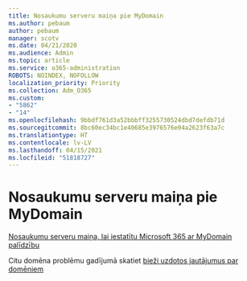 ```yaml
---
title: Nosaukumu serveru maiņa pie MyDomain
ms.author: pebaum
author: pebaum
manager: scotv
ms.date: 04/21/2020
ms.audience: Admin
ms.topic: article
ms.service: o365-administration
ROBOTS: NOINDEX, NOFOLLOW
localization_priority: Priority
ms.collection: Adm_O365
ms.custom:
- "5862"
- "14"
ms.openlocfilehash: 9bbdf761d3a52bbbff3255730524dbd7defdb71d
ms.sourcegitcommit: 8bc60ec34bc1e40685e3976576e04a2623f63a7c
ms.translationtype: HT
ms.contentlocale: lv-LV
ms.lasthandoff: 04/15/2021
ms.locfileid: "51818727"
---
```

# <a name="change-nameservers-at-mydomain"></a>Nosaukumu serveru maiņa pie MyDomain

[Nosaukumu serveru maiņa, lai iestatītu Microsoft 365 ar MyDomain palīdzību](https://docs.microsoft.com/microsoft-365/admin/dns/change-nameservers-at-mydomain?view=o365-worldwide)

Citu domēna problēmu gadījumā skatiet [bieži uzdotos jautājumus par domēniem](https://docs.microsoft.com/microsoft-365/admin/setup/domains-faq?view=o365-worldwide)